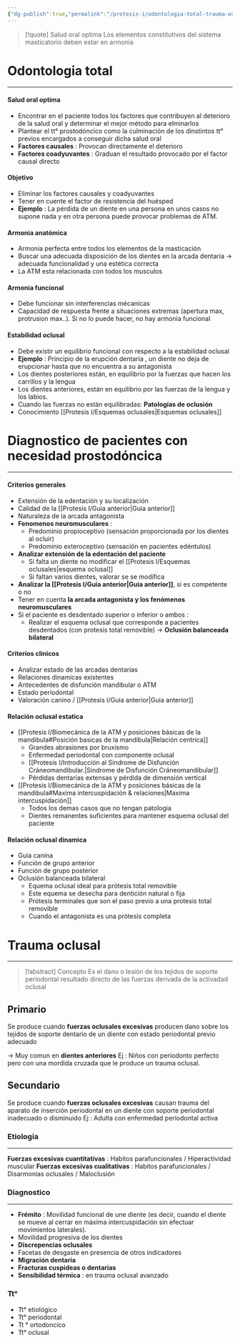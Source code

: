 ```yaml
---
{"dg-publish":true,"permalink":"/protesis-i/odontologia-total-trauma-oclusal/"}
---
```



> [!quote] Salud oral optima
> Los elementos constitutivos del sistema masticatorio deben estar en armonia

# Odontologia total
---

#### Salud oral optima

- Encontrar en el paciente todos los factores que contribuyen al deterioro de la salud oral y determinar el mejor método para elminarlos
- Plantear el tt° prostodóncico como la culminación de los dinstintos tt° previos encargados a conseguir dicha salud oral
- **Factores causales** : Provocan directamente el deterioro
- **Factores coadyuvantes** : Graduan el resultado provocado por el factor causal directo

#### Objetivo

- Eliminar los factores causales y coadyuvantes
- Tener en cuente el factor de resistencia del huésped
- **Ejemplo** : La pérdida de un diente en una persona en unos casos no supone nada y en otra persona puede provocar problemas de ATM.

#### Armonia anatómica

- Armonia perfecta entre todos los elementos de la masticación
- Buscar una adecuada disposición de los dientes en la arcada dentaria → adecuada funcionalidad y una estética correcta
- La ATM esta relacionada con todos los musculos

#### Armonia funcional

- Debe funcionar sin interferencias mécanicas
- Capacidad de respuesta frente a situaciones extremas (apertura max, protrusion max..). Si no lo puede hacer, no hay armonia funcional

#### Estabilidad oclusal

- Debe existir un equilibrio funcional con respecto a la estabilidad oclusal
- **Ejemplo** : Principio de la erupción dentaria , un diente no deja de erupcionar hasta que no encuentra a su antagonista
- Los dientes posteriores están, en equilibrio por la fuerzas que hacen los carrillos y la lengua
- Los dientes anteriores, están en equilibrio por las fuerzas de la lengua y los labios.
- Cuando las fuerzas no están equilibradas: **Patologías de oclusión**
- Conocimiento [[Protesis I/Esquemas oclusales\|Esquemas oclusales]]

# Diagnostico de pacientes con necesidad prostodóncica
---

#### Criterios generales

- Extensión de la edentación y su localización
- Calidad de la [[Protesis I/Guia anterior\|Guia anterior]]
- Naturaleza de la arcada antagonista
- **Fenomenos neuromusculares** : 
	- Predominio propioceptivo (sensación proporcionada por los dientes al ocluir)
	- Predominio exteroceptivo (sensación en pacientes edéntulos)
- **Analizar extensión de la edentación del paciente**
	- Si falta un diente no modificar el [[Protesis I/Esquemas oclusales\|esquema oclusal]] 
	- Si faltan varios dientes, valorar se se modifica
- **Analizar la [[Protesis I/Guia anterior\|Guia anterior]]**, si es competente o no
- Tener en cuenta **la arcada antagonista y los fenómenos neuromusculares**
- Si el paciente es desdentado superior o inferior o ambos : 
	- Realizar el esquema oclusal que corresponde a pacientes desdentados (con protesis total removible) → **Oclusión balanceada bilateral**

#### Criterios clinicos

- Analizar estado de las arcadas dentarias
- Relaciones dinamicas existentes
- Antecedentes de disfunción mandibular o ATM
- Estado periodontal
- Valoración canino / [[Protesis I/Guia anterior\|Guia anterior]]

#### Relación oclusal estatica

- [[Protesis I/Biomecánica de la ATM y posiciones básicas de la mandibula#Posición basicas de la mandibula\|Relación centrica]]
	- Grandes abrasiones por bruxismo
	- Enfermedad periodontal con componente oclusal
	- [[Protesis I/Introducción al Síndrome de Disfunción Cráneomandibular.\|Síndrome de Disfunción Cráneomandibular]]
	- Pérdidas dentarias extensas y pérdida de dimensión vertical
- [[Protesis I/Biomecánica de la ATM y posiciones básicas de la mandibula#Maxima intercuspidación & relaciones\|Maxima intercuspidación]] 
	- Todos los demas casos que no tengan patologia
	- Dientes remanentes suficientes para mantener esquema oclusal del paciente

#### Relación oclusal dinamica

- Guia canina 
- Función de grupo anterior
- Función de grupo posterior
- Oclusión balanceada bilateral
	- Equema oclusal ideal para prótesis total removible
	- Este equema se desecha para dentición natural o fija
	- Prótesis terminales que son el paso previo a una protesis total removible
	- Cuando el antagonista es una prótesis completa

# Trauma oclusal
---


> [!abstract] Concepto
> Es el dano o lesión de los tejidos de soporte periodontal resultado directo de las fuerzas derivada de la activadad oclusal

## Primario

Se produce cuando **fuerzas oclusales excesivas** producen dano sobre los tejidos de soporte dentario de un diente con estado periodontal previo adecuado

→ Muy comun en **dientes anteriores**
Ej : Niños con periodonto perfecto pero con una mordida cruzada que le produce un trauma oclusal.

## Secundario

Se produce cuando **fuerzas oclusales excesivas** causan trauma del aparato de inserción periodontal en un diente con soporte periodontal inadecuado o disminuido
Ej : Adulta con enfermedad periodontal activa

### Etiologia
---

**Fuerzas excesivas cuantitativas** : Habitos parafuncionales / Hiperactividad muscular
**Fuerzas excesivas cualitativas** : Habitos parafuncionales / Disarmonias oclusales / Maloclusión

### Diagnostico
---

- **Frémito** : Movilidad funcional de une diente (es decir, cuando el diente se mueve al cerrar en máxima intercuspidación sin efectuar movimientos laterales).
- Movilidad progresiva de los dientes
- **Discrepencias oclusales**
- Facetas de desgaste en presencia de otros indicadores
- **Migración dentaria**
- **Fracturas cuspideas o dentarias**
- **Sensibilidad térmica** : en trauma oclusal avanzado

### Tt°

- Tt° etiológico
- Tt° periodontal
- Tt ° ortodoncico
- Tt° oclusal

